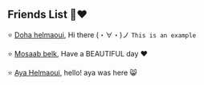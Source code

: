 ## Friends List :busts_in_silhouette::heart: 

:star: [Doha helmaoui](https://github.com/Doha-Helmaoui), Hi  there	(・∀・)ノ ``This is an example``

:star: [Mosaab belk](https://github.com/mosaab001), Have a BEAUTIFUL day ❤️

:star: [Aya Helmaoui](https://github.com/Ayahelmaoui), hello! aya was here 😸
